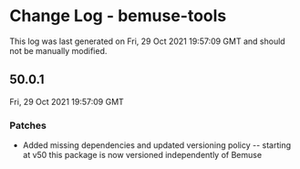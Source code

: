 # Change Log - bemuse-tools

This log was last generated on Fri, 29 Oct 2021 19:57:09 GMT and should not be manually modified.

## 50.0.1
Fri, 29 Oct 2021 19:57:09 GMT

### Patches

- Added missing dependencies and updated versioning policy -- starting at v50 this package is now versioned independently of Bemuse

